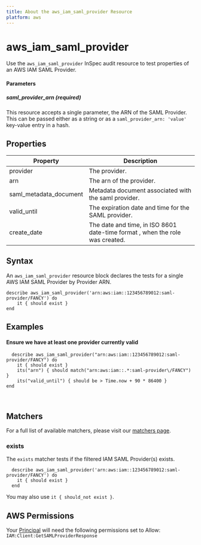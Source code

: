 ```yaml
---
title: About the aws_iam_saml_provider Resource
platform: aws
---
```


# aws\_iam\_saml\_provider

Use the `aws_iam_saml_provider` InSpec audit resource to test properties of an AWS IAM SAML Provider.


#### Parameters

##### saml\_provider\_arn _(required)_

This resource accepts a single parameter, the ARN of the SAML Provider.
This can be passed either as a string or as a `saml_provider_arn: 'value'` key-value entry in a hash.

## Properties

|Property                 | Description|
| ---                     | --- |
|provider                 | The provider. |
|arn                      | The arn of the provider. |
|saml\_metadata\_document | Metadata document associated with the saml provider. |
|valid\_until             | The expiration date and time for the SAML provider.  |
|create\_date             | The date and time, in ISO 8601 date-time format , when the role was created. |

## Syntax

An `aws_iam_saml_provider` resource block declares the tests for a single AWS IAM SAML Provider by Provider ARN.

    describe aws_iam_saml_provider('arn:aws:iam::123456789012:saml-provider/FANCY') do
        it { should exist }
    end

## Examples

#### Ensure we have at least one provider currently valid
      describe aws_iam_saml_provider("arn:aws:iam::123456789012:saml-provider/FANCY") do
        it { should exist }
        its("arn") { should match("arn:aws:iam::.*:saml-provider\/FANCY") }
        its("valid_until") { should be > Time.now + 90 * 86400 }
    end

<br>

## Matchers

For a full list of available matchers, please visit our [matchers page](https://www.inspec.io/docs/reference/matchers/).

### exists

The `exists` matcher tests if the filtered IAM SAML Provider(s) exists.

      describe aws_iam_saml_provider('arn:aws:iam::123456789012:saml-provider/FANCY') do
        it { should exist }
      end
You may also use `it { should_not exist }`.

## AWS Permissions

Your [Principal](https://docs.aws.amazon.com/IAM/latest/UserGuide/intro-structure.html#intro-structure-principal) will need the following permissions set to Allow:
`IAM:Client:GetSAMLProviderResponse`
